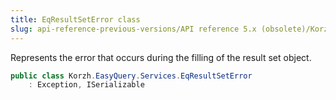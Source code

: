 ```yaml
---
title: EqResultSetError class
slug: api-reference-previous-versions/API reference 5.x (obsolete)/Korzh.EasyQuery.Services namespace/eqresultseterror-class
---
```



Represents the error that occurs during the filling of the result set object.
```csharp
public class Korzh.EasyQuery.Services.EqResultSetError
    : Exception, ISerializable

```